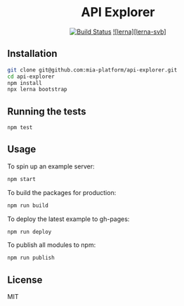 <div align="center">

# API Explorer

[![Build Status][travis-svg]][travis-link]
[![lerna][lerna-svb]][lerna-link]

</div>

<!-- This repo consists of the following npm modules:
- [@readme/api-explorer](https://www.npmjs.com/package/@readme/api-explorer) - the React components that make up the explorer
- [@readme/markdown](https://www.npmjs.com/package/@readme/markdown) - the markdown parser
- [@readme/syntax-highlighter](https://www.npmjs.com/package/@readme/syntax-highlighter) - the syntax highlighter in use on ReadMe
- [@readme/oas-extensions](https://www.npmjs.com/package/@readme/oas-extensions) - an exported object of our [OAS extensions](https://readme.readme.io/v2.0/docs/swagger-extensions) -->

## Installation

```sh
git clone git@github.com:mia-platform/api-explorer.git
cd api-explorer
npm install
npx lerna bootstrap
```

## Running the tests

```sh
npm test
```

## Usage

To spin up an example server:

```sh
npm start
```

To build the packages for production:

```sh
npm run build
```

To deploy the latest example to gh-pages:

```sh
npm run deploy
```

To publish all modules to npm:

```sh
npm run publish
```
<!-- 
## Fetching the latest stylesheet from ReadMe (for the demo site)
```
# Fetch the latest
curl https://readme.readme.io/css/bundle-hub2.css -o example/bundle-hub2.css

# Remove relative paths for gh-pages
sed -i '' 's/\.\.\///g' example/bundle-hub2.css
``` -->

## License

MIT


<!-- Links -->
[travis-svg]: [https://travis-ci.org/mia-platform/api-explorer.svg?branch=master]
[travis-link]: [https://travis-ci.org/mia-platform/api-explorer]
[lerna-svg]: [https://img.shields.io/badge/maintained%20with-lerna-cc00ff.svg]
[lerna-link]: [https://lerna.js.org/]
